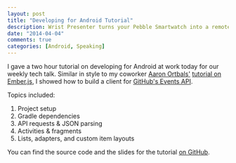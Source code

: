```yaml
---
layout: post
title: "Developing for Android Tutorial"
description: Wrist Presenter turns your Pebble Smartwatch into a remote for presentations running on your Android or iOS device.
date: "2014-04-04"
comments: true
categories: [Android, Speaking]
---
```


I gave a two hour tutorial on developing for Android at work today for our weekly tech talk. Similar in style to my coworker [Aaron Ortbals'](http://aaronortbals.com/) [tutorial on Ember.js](https://github.com/aortbals/ember-github-example), I showed how to build a client for [GitHub's Events API](https://developer.github.com/v3/activity/events/).

Topics included:

1. Project setup
2. Gradle dependencies
3. API requests & JSON parsing
4. Activities & fragments
5. Lists, adapters, and custom item layouts

You can find the source code and the slides for the tutorial [on GitHub](https://github.com/abdyer/android-intro).
